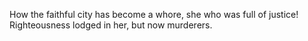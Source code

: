 How the faithful city has become a whore, she who was full of justice! Righteousness lodged in her, but now murderers.
